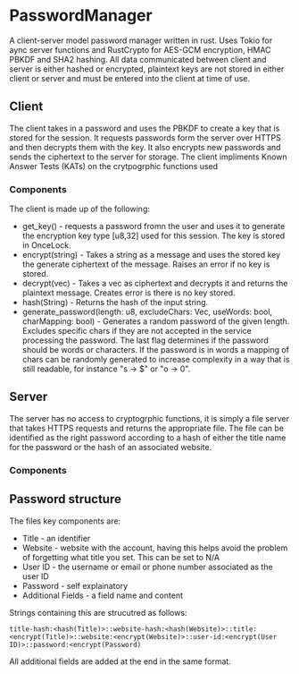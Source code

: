 # PasswordManager
A client-server model password manager written in rust. Uses Tokio for aync server functions and RustCrypto for AES-GCM encryption, HMAC PBKDF and SHA2 hashing. All data communicated between client and server is either hashed or encrypted, plaintext keys are not stored in either client or server and must be entered into the client at time of use.


## Client
The client takes in a password and uses the PBKDF to create a key that is stored for the session. It requests passwords form the server over HTTPS and then decrypts them with the key. It also encrypts new passwords and sends the ciphertext to the server for storage. The client impliments Known Answer Tests (KATs) on the crytpogrphic functions used

### Components
The client is made up of the following:
- get_key() - requests a password fromn the user and uses it to generate the encryption key type [u8,32] used for this session. The key is stored in OnceLock.
- encrypt(string) - Takes a string as a message and uses the stored key the generate ciphertext of the message. Raises an error if no key is stored.
- decrypt(vec<u8>) - Takes a vec<u8> as ciphertext and decrypts it and returns the plaintext message. Creates error is there is no key stored.
- hash(String) - Returns the hash of the input string.
- generate_password(length: u8, excludeChars: Vec<char>, useWords: bool, charMapping: bool)  - Generates a random password of the given length. Excludes specific chars if they are not accepted in the service processing the password. The last flag determines if the password should be words or characters. If the password is in words a mapping of chars can be randomly generated to increase complexity in a way that is still readable, for instance "s -> $" or "o -> 0".


## Server
The server has no access to cryptogrphic functions, it is simply a file server that takes HTTPS requests and returns the appropriate file. The file can be identified as the right password according to a hash of either the title name for the password or the hash of an associated website.

### Components




## Password structure
The files key components are:
- Title - an identifier
- Website - website with the account, having this helps avoid the problem of forgetting what title you set. This can be set to N/A
- User ID - the username or email or phone number associated as the user ID
- Password - self explainatory
- Additional Fields - a field name and content

Strings containing this are strucutred as follows:
```
title-hash:<hash(Title)>::website-hash:<hash(Website)>::title:<encrypt(Title)>::website:<encrypt(Website)>::user-id:<encrypt(User ID)>::password:<encrypt(Password)
```

All additional fields are added at the end in the same format.